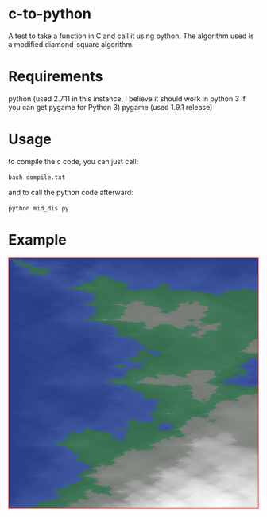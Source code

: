 # c-to-python
A test to take a function in C and call it using python. The algorithm used is a modified diamond-square algorithm.

# Requirements
python (used 2.7.11 in this instance, I believe it should work in python 3 if you can get pygame for Python 3)
pygame (used 1.9.1 release)

# Usage
to compile the c code, you can just call:

`bash compile.txt`

and to call the python code afterward:

`python mid_dis.py`

# Example
![Example image the program spits out.](https://raw.githubusercontent.com/najarvis/c-to-python/master/mid_dis.png)
